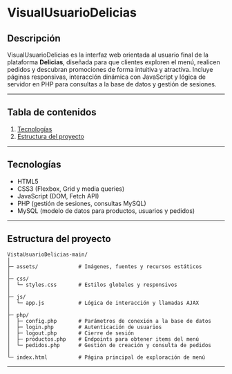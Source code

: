# VisualUsuarioDelicias

## Descripción

VisualUsuarioDelicias es la interfaz web orientada al usuario final de la plataforma **Delicias**, diseñada para que clientes exploren el menú, realicen pedidos y descubran promociones de forma intuitiva y atractiva. Incluye páginas responsivas, interacción dinámica con JavaScript y lógica de servidor en PHP para consultas a la base de datos y gestión de sesiones.

---

## Tabla de contenidos

1. [Tecnologías](#tecnologías)  
2. [Estructura del proyecto](#estructura-del-proyecto)  


---

## Tecnologías

- HTML5  
- CSS3 (Flexbox, Grid y media queries)  
- JavaScript (DOM, Fetch API)  
- PHP (gestión de sesiones, consultas MySQL)  
- MySQL (modelo de datos para productos, usuarios y pedidos)  

---

## Estructura del proyecto

```
VistaUsuarioDelicias-main/
│
├─ assets/             # Imágenes, fuentes y recursos estáticos
│
├─ css/
│  └─ styles.css       # Estilos globales y responsivos
│
├─ js/
│  └─ app.js           # Lógica de interacción y llamadas AJAX
│
├─ php/
│  ├─ config.php       # Parámetros de conexión a la base de datos
│  ├─ login.php        # Autenticación de usuarios
│  ├─ logout.php       # Cierre de sesión
│  ├─ productos.php    # Endpoints para obtener items del menú
│  └─ pedidos.php      # Gestión de creación y consulta de pedidos
│
└─ index.html          # Página principal de exploración de menú
```

---

